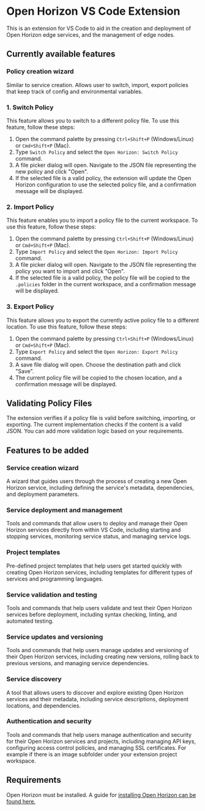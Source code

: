 # Open Horizon VS Code Extension

This is an extension for VS Code to aid in the creation and deployment of Open Horizon edge services, and the management of edge nodes.

## **Currently available features**

### **Policy creation wizard**
Similar to service creation. Allows user to switch, import, export policies that keep track of config and environmental variables.
### 1. Switch Policy

This feature allows you to switch to a different policy file. To use this feature, follow these steps:

1. Open the command palette by pressing `Ctrl+Shift+P` (Windows/Linux) or `Cmd+Shift+P` (Mac).
2. Type `Switch Policy` and select the `Open Horizon: Switch Policy` command.
3. A file picker dialog will open. Navigate to the JSON file representing the new policy and click "Open".
4. If the selected file is a valid policy, the extension will update the Open Horizon configuration to use the selected policy file, and a confirmation message will be displayed.

### 2. Import Policy

This feature enables you to import a policy file to the current workspace. To use this feature, follow these steps:

1. Open the command palette by pressing `Ctrl+Shift+P` (Windows/Linux) or `Cmd+Shift+P` (Mac).
2. Type `Import Policy` and select the `Open Horizon: Import Policy` command.
3. A file picker dialog will open. Navigate to the JSON file representing the policy you want to import and click "Open".
4. If the selected file is a valid policy, the policy file will be copied to the `.policies` folder in the current workspace, and a confirmation message will be displayed.

### 3. Export Policy

This feature allows you to export the currently active policy file to a different location. To use this feature, follow these steps:

1. Open the command palette by pressing `Ctrl+Shift+P` (Windows/Linux) or `Cmd+Shift+P` (Mac).
2. Type `Export Policy` and select the `Open Horizon: Export Policy` command.
3. A save file dialog will open. Choose the destination path and click "Save".
4. The current policy file will be copied to the chosen location, and a confirmation message will be displayed.

## Validating Policy Files

The extension verifies if a policy file is valid before switching, importing, or exporting. The current implementation checks if the content is a valid JSON. You can add more validation logic based on your requirements.

## **Features to be added**

### **Service creation wizard**
A wizard that guides users through the process of creating a new Open Horizon service, including defining the service's metadata, dependencies, and deployment parameters.


### **Service deployment and management**
Tools and commands that allow users to deploy and manage their Open Horizon services directly from within VS Code, including starting and stopping services, monitoring service status, and managing service logs.

### **Project templates**
Pre-defined project templates that help users get started quickly with creating Open Horizon services, including templates for different types of services and programming languages.

### **Service validation and testing**
Tools and commands that help users validate and test their Open Horizon services before deployment, including syntax checking, linting, and automated testing.

### **Service updates and versioning**
Tools and commands that help users manage updates and versioning of their Open Horizon services, including creating new versions, rolling back to previous versions, and managing service dependencies.

### **Service discovery**
A tool that allows users to discover and explore existing Open Horizon services and their metadata, including service descriptions, deployment locations, and dependencies.

### **Authentication and security**
Tools and commands that help users manage authentication and security for their Open Horizon services and projects, including managing API keys, configuring access control policies, and managing SSL certificates.
For example if there is an image subfolder under your extension project workspace.

## Requirements

Open Horizon must be installed. A guide for [installing Open Horizon can be found here.](https://open-horizon.github.io/quick-start/) 